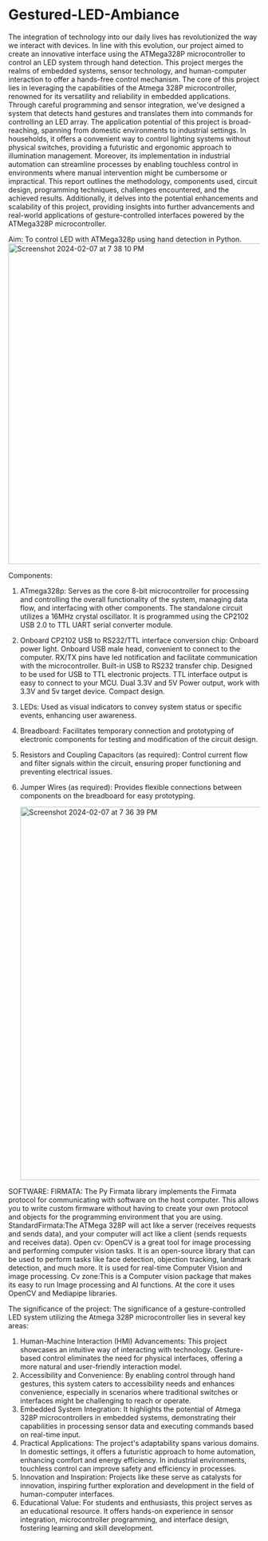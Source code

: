 # Gestured-LED-Ambiance

The integration of technology into our daily lives has revolutionized the way we interact with
devices. In line with this evolution, our project aimed to create an innovative interface using the
ATMega328P microcontroller to control an LED system through hand detection. This project
merges the realms of embedded systems, sensor technology, and human-computer interaction to
offer a hands-free control mechanism.
The core of this project lies in leveraging the capabilities of the Atmega 328P microcontroller,
renowned for its versatility and reliability in embedded applications. Through careful
programming and sensor integration, we've designed a system that detects hand gestures and
translates them into commands for controlling an LED array.
The application potential of this project is broad-reaching, spanning from domestic environments
to industrial settings. In households, it offers a convenient way to control lighting systems
without physical switches, providing a futuristic and ergonomic approach to illumination
management. Moreover, its implementation in industrial automation can streamline processes by
enabling touchless control in environments where manual intervention might be cumbersome or
impractical.
This report outlines the methodology, components used, circuit design, programming techniques,
challenges encountered, and the achieved results. Additionally, it delves into the potential
enhancements and scalability of this project, providing insights into further advancements and
real-world applications of gesture-controlled interfaces powered by the ATMega328P
microcontroller.

Aim: To control LED with ATMega328p using hand detection in Python.
      <img width="642" alt="Screenshot 2024-02-07 at 7 38 10 PM" src="https://github.com/Aditi-2903/Gestured-LED-Ambiance/assets/103983801/8e4cc0c8-bb2f-4ca1-8dd8-66179d78c2ac">

Components:
1. ATmega328p:
Serves as the core 8-bit microcontroller for processing and controlling the overall functionality of
the system, managing data flow, and interfacing with other components.
The standalone circuit utilizes a 16MHz crystal oscillator. It is programmed using the CP2102
USB 2.0 to TTL UART serial converter module.
2. Onboard CP2102 USB to RS232/TTL interface conversion chip:
Onboard power light. Onboard USB male head, convenient to connect to the computer. RX/TX
pins have led notification and facilitate communication with the microcontroller. Built-in USB to
RS232 transfer chip. Designed to be used for USB to TTL electronic projects. TTL interface
output is easy to connect to your MCU. Dual 3.3V and 5V Power output, work with 3.3V and 5v
target device. Compact design.
3. LEDs:
Used as visual indicators to convey system status or specific events, enhancing user awareness.
4. Breadboard:
Facilitates temporary connection and prototyping of electronic components for testing and
modification of the circuit design.
5. Resistors and Coupling Capacitors (as required):
Control current flow and filter signals within the circuit, ensuring proper functioning and
preventing electrical issues.
6. Jumper Wires (as required):
Provides flexible connections between components on the breadboard for easy prototyping.

   <img width="747" alt="Screenshot 2024-02-07 at 7 36 39 PM" src="https://github.com/Aditi-2903/Gestured-LED-Ambiance/assets/103983801/7a459e03-0d0a-4fe0-992c-0f6dc0139b50">


SOFTWARE:
FIRMATA: The Py Firmata library implements the Firmata protocol for communicating with
software on the host computer. This allows you to write custom firmware without having to
create your own protocol and objects for the programming environment that you are using.
StandardFirmata:The ATMega 328P will act like a server (receives requests and sends data), and
your computer will act like a client (sends requests and receives data).
Open cv: OpenCV is a great tool for image processing and performing computer vision tasks. It
is an open-source library that can be used to perform tasks like face detection, objection tracking,
landmark detection, and much more. It is used for real-time Computer Vision and image
processing.
Cv zone:This is a Computer vision package that makes its easy to run Image processing and AI
functions. At the core it uses OpenCV and Mediapipe libraries.

The significance of the project:
The significance of a gesture-controlled LED system utilizing the Atmega 328P microcontroller
lies in several key areas:
1. Human-Machine Interaction (HMI) Advancements: This project showcases an intuitive way of
interacting with technology. Gesture-based control eliminates the need for physical interfaces,
offering a more natural and user-friendly interaction model.
2. Accessibility and Convenience: By enabling control through hand gestures, this system caters
to accessibility needs and enhances convenience, especially in scenarios where traditional
switches or interfaces might be challenging to reach or operate.
3. Embedded System Integration: It highlights the potential of Atmega 328P microcontrollers in
embedded systems, demonstrating their capabilities in processing sensor data and executing
commands based on real-time input.
4. Practical Applications: The project's adaptability spans various domains. In domestic settings,
it offers a futuristic approach to home automation, enhancing comfort and energy efficiency. In
industrial environments, touchless control can improve safety and efficiency in processes.
5. Innovation and Inspiration: Projects like these serve as catalysts for innovation, inspiring
further exploration and development in the field of human-computer interfaces.
6. Educational Value: For students and enthusiasts, this project serves as an educational resource.
It offers hands-on experience in sensor integration, microcontroller programming, and interface
design, fostering learning and skill development.
